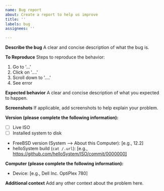```yaml
---
name: Bug report
about: Create a report to help us improve
title: ''
labels: bug
assignees: ''

---
```


**Describe the bug**
A clear and concise description of what the bug is.

**To Reproduce**
Steps to reproduce the behavior:
1. Go to '...'
2. Click on '....'
3. Scroll down to '....'
4. See error

**Expected behavior**
A clear and concise description of what you expected to happen.

**Screenshots**
If applicable, add screenshots to help explain your problem.

**Version (please complete the following information):**
 - [ ] Live ISO
 - [ ] Installed system to disk
 - FreeBSD version (System --> About this Computer): [e.g., 12.2]
 - helloSystem build (`cat /.url`): [e.g., https://github.com/helloSystem/ISO/commit/0000000]

**Computer (please complete the following information):**
 - Device: [e.g., Dell Inc. OptiPlex 780]

**Additional context**
Add any other context about the problem here.
